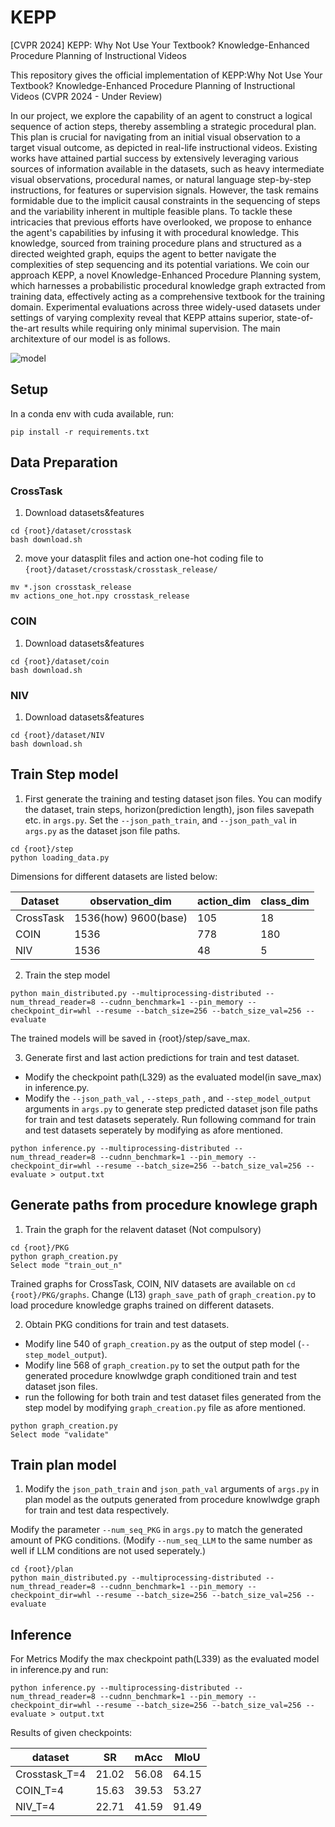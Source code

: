 # KEPP
[CVPR 2024] KEPP: Why Not Use Your Textbook? Knowledge-Enhanced Procedure Planning of Instructional Videos

This repository gives the official implementation of KEPP:Why Not Use Your Textbook? Knowledge-Enhanced Procedure Planning of Instructional Videos (CVPR 2024 - Under Review)

In our project, we explore the capability of an agent to construct a logical sequence of action steps, thereby assembling a strategic procedural plan. This plan is crucial for navigating from an initial visual observation to a target visual outcome, as depicted in real-life instructional videos. Existing works have attained partial success by extensively leveraging various sources of information available in the datasets, such as heavy intermediate visual observations, procedural names, or natural language step-by-step instructions, for features or supervision signals. However, the task remains formidable due to the implicit causal constraints in the sequencing of steps and the variability inherent in multiple feasible plans. To tackle these intricacies that previous efforts have overlooked, we propose to enhance the agent's capabilities by infusing it with procedural knowledge. This knowledge, sourced from training procedure plans and structured as a directed weighted graph, equips the agent to better navigate the complexities of step sequencing and its potential variations. We coin our approach KEPP, a novel Knowledge-Enhanced Procedure Planning system, which harnesses a probabilistic procedural knowledge graph extracted from training data, effectively acting as a comprehensive textbook for the training domain. Experimental evaluations across three widely-used datasets under settings of varying complexity reveal that KEPP attains superior, state-of-the-art results while requiring only minimal supervision. The main architexture of our model is as follows.

![model](https://github.com/Ravindu-Yasas-Nagasinghe/KEPP/assets/56619402/6d50502b-1911-482f-8173-66171cf01d20)

## Setup
In a conda env with cuda available, run:
```shell
pip install -r requirements.txt
```
## Data Preparation
### CrossTask
1. Download datasets&features
```shell
cd {root}/dataset/crosstask
bash download.sh
```
2. move your datasplit files and action one-hot coding file to `{root}/dataset/crosstask/crosstask_release/`
```shell
mv *.json crosstask_release
mv actions_one_hot.npy crosstask_release
```
### COIN
1. Download datasets&features
```shell
cd {root}/dataset/coin
bash download.sh
```
### NIV
1. Download datasets&features
```shell
cd {root}/dataset/NIV
bash download.sh
```
## Train Step model
1. First generate the training and testing dataset json files. You can modify the dataset, train steps, horizon(prediction length), json files savepath etc. in `args.py`. Set the `--json_path_train`, and `--json_path_val` in `args.py` as the dataset json file paths.
```shell
cd {root}/step
python loading_data.py 
```
Dimensions for different datasets are listed below:

| Dataset	| observation_dim |	action_dim	| class_dim |
|----| ----| ----| ----| 
| CrossTask	| 1536(how) 9600(base) | 105	| 18 | 
| COIN 	| 1536	| 778	| 180 | 
| NIV	| 1536	| 48	| 5 | 

2. Train the step model
```shell
python main_distributed.py --multiprocessing-distributed --num_thread_reader=8 --cudnn_benchmark=1 --pin_memory --checkpoint_dir=whl --resume --batch_size=256 --batch_size_val=256 --evaluate
```
The trained models will be saved in {root}/step/save_max.

3. Generate first and last action predictions for train and test dataset.
* Modify the checkpoint path(L329) as the evaluated model(in save_max) in inference.py.
* Modify the `--json_path_val` , `--steps_path` ,  and `--step_model_output` arguments in `args.py` to generate step predicted dataset json file paths for train and test datasets seperately. Run following command for train and test datasets seperately by modifying as afore mentioned.

```shell
python inference.py --multiprocessing-distributed --num_thread_reader=8 --cudnn_benchmark=1 --pin_memory --checkpoint_dir=whl --resume --batch_size=256 --batch_size_val=256 --evaluate > output.txt
```
## Generate paths from procedure knowlege graph
1. Train the graph for the relavent dataset (Not compulsory)
```shell
cd {root}/PKG
python graph_creation.py
Select mode "train_out_n" 
```
Trained graphs for CrossTask, COIN, NIV datasets are available on `cd {root}/PKG/graphs`. Change (L13) `graph_save_path` of `graph_creation.py` to load procedure knowledge graphs trained on different datasets.

2. Obtain PKG conditions for train and test datasets.
* Modify line 540 of `graph_creation.py` as the output of step model (`--step_model_output`).
* Modify line 568 of `graph_creation.py` to set the output path for the generated procedure knowlwdge graph conditioned train and test dataset json files. 
* run the following for both train and test dataset files generated from the step model by modifying `graph_creation.py` file as afore mentioned.
```shell
python graph_creation.py
Select mode "validate"
```
## Train plan model
1. Modify the `json_path_train` and `json_path_val` arguments of `args.py` in plan model as the outputs generated from procedure knowlwdge graph for train and test data respectively.

Modify the parameter `--num_seq_PKG` in `args.py` to match the generated amount of PKG conditions. (Modify `--num_seq_LLM` to the same number as well if LLM conditions are not used seperately.)
```shell
cd {root}/plan
python main_distributed.py --multiprocessing-distributed --num_thread_reader=8 --cudnn_benchmark=1 --pin_memory --checkpoint_dir=whl --resume --batch_size=256 --batch_size_val=256 --evaluate
```
## Inference

For Metrics
​Modify the max checkpoint path(L339) as the evaluated model in inference.py and run:
```shell
python inference.py --multiprocessing-distributed --num_thread_reader=8 --cudnn_benchmark=1 --pin_memory --checkpoint_dir=whl --resume --batch_size=256 --batch_size_val=256 --evaluate > output.txt
```
Results of given checkpoints:

| dataset | SR | mAcc |	MIoU |
| ---- | -- | -- | -- |
| Crosstask_T=4 |	21.02	| 56.08	| 64.15 |
| COIN_T=4 | 15.63 | 39.53 |	53.27 |
| NIV_T=4 |	22.71 |	41.59 |	91.49 |

